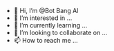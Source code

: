 - 👋 Hi, I’m @Bot Bang Al
- 👀 I’m interested in ...
- 🌱 I’m currently learning ...
- 💞️ I’m looking to collaborate on ...
- 📫 How to reach me ...

<!---
Bang Al/Bang Al is a ✨ special ✨ repository because its `README.md` (this file) appears on your GitHub profile.
You can click the Preview link to take a look at your changes.
--->
